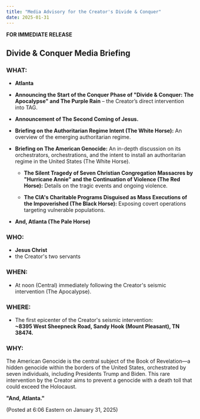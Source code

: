 ```yaml
---
title: "Media Advisory for the Creator's Divide & Conquer"
date: 2025-01-31
---
```

**FOR IMMEDIATE RELEASE**  

## Divide & Conquer Media Briefing 

### **WHAT:**  

- **Atlanta**  

- **Announcing the Start of the Conquer Phase of "Divide & Conquer: The Apocalypse" and The Purple Rain** – the Creator’s direct intervention into TAG.  

- **Announcement of The Second Coming of Jesus.**  

- **Briefing on the Authoritarian Regime Intent (The White Horse):** An overview of the emerging authoritarian regime.  

- **Briefing on The American Genocide:** An in-depth discussion on its orchestrators, orchestrations, and the intent to install an authoritarian regime in the United States (The White Horse).  

  - **The Silent Tragedy of Seven Christian Congregation Massacres by "Hurricane Annie" and the Continuation of Violence (The Red Horse):** Details on the tragic events and ongoing violence.  

  - **The CIA's Charitable Programs Disguised as Mass Executions of the Impoverished (The Black Horse):** Exposing covert operations targeting vulnerable populations.  

- **And, Atlanta (The Pale Horse)**  

### **WHO:**  
- **Jesus Christ**  
- the Creator's two servants  

### **WHEN:**  
- At noon (Central) immediately following the Creator's seismic intervention (The Apocalypse).  

### **WHERE:**  
- The first epicenter of the Creator's seismic intervention:  
  **~8395 West Sheepneck Road, Sandy Hook (Mount Pleasant), TN 38474.**  

### **WHY:**  
The American Genocide is the central subject of the Book of Revelation—a hidden genocide within the borders of the United States, orchestrated by seven individuals, including Presidents Trump and Biden. This rare intervention by the Creator aims to prevent a genocide with a death toll that could exceed the Holocaust.  

**"And, Atlanta."**

(Posted at 6:06 Eastern on January 31, 2025)
